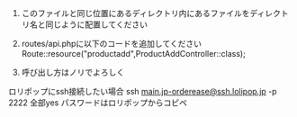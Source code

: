 1. このファイルと同じ位置にあるディレクトリ内にあるファイルをディレクトリ名と同じように配置してください
2. routes/api.phpに以下のコードを追加してください
Route::resource("productadd",ProductAddController::class);

3. 呼び出し方はノリでよろしく


ロリポップにssh接続したい場合
ssh main.jp-orderease@ssh.lolipop.jp -p 2222
全部yes
パスワードはロリポップからコピペ